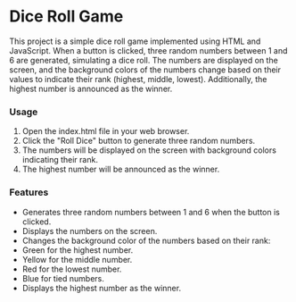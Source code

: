 # Dice Roll Game

This project is a simple dice roll game implemented using HTML and JavaScript. When a button is clicked, three random numbers between 1 and 6 are generated, simulating a dice roll. The numbers are displayed on the screen, and the background colors of the numbers change based on their values to indicate their rank (highest, middle, lowest). Additionally, the highest number is announced as the winner.

### Usage

1. Open the index.html file in your web browser.
2. Click the "Roll Dice" button to generate three random numbers.
3. The numbers will be displayed on the screen with background colors indicating their rank.
4. The highest number will be announced as the winner.

### Features

- Generates three random numbers between 1 and 6 when the button is clicked.
- Displays the numbers on the screen.
- Changes the background color of the numbers based on their rank:
- Green for the highest number.
- Yellow for the middle number.
- Red for the lowest number.
- Blue for tied numbers.
- Displays the highest number as the winner.